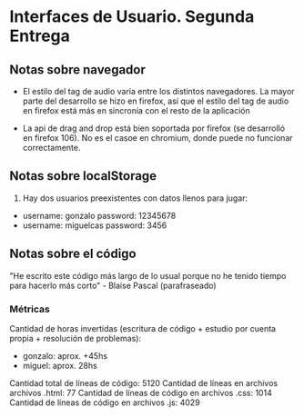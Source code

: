 # Interfaces de Usuario. Segunda Entrega

## Notas sobre navegador
* El estilo del tag de audio varía entre los distintos navegadores. La mayor
parte del desarrollo se hizo en firefox, así que el estilo del tag de audio
en firefox está más en sincronía con el resto de la aplicación

* La api de drag and drop está bien soportada por firefox (se desarrolló en firefox 106). No es el casoe
en chromium, donde puede no funcionar correctamente.

## Notas sobre localStorage

1. Hay dos usuarios preexistentes con datos llenos para jugar:
* username: gonzalo password: 12345678
* username: miguelcas password: 3456

## Notas sobre el código
"He escrito este código más largo de lo usual porque no he tenido tiempo para hacerlo más corto" - Blaise Pascal (parafraseado)

### Métricas
Cantidad de horas invertidas (escritura de código + estudio por cuenta propia + resolución de problemas):
* gonzalo: aprox. +45hs
* miguel: aprox. 28hs

Cantidad total de líneas de código: 5120
Cantidad de líneas en archivos archivos .html: 77
Cantidad de líneas de código en archivos .css: 1014
Cantidad de líneas de código en archivos .js: 4029